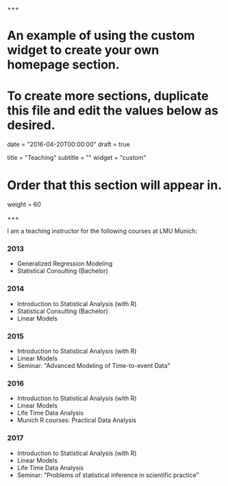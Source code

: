 +++
# An example of using the custom widget to create your own homepage section.
# To create more sections, duplicate this file and edit the values below as desired.

date = "2016-04-20T00:00:00"
draft = true

title = "Teaching"
subtitle = ""
widget = "custom"

# Order that this section will appear in.
weight = 60

+++

I am a teaching instructor for the following courses at LMU Munich:

### 2013
- Generalized Regression Modeling
- Statistical Consulting (Bachelor)

### 2014
- Introduction to Statistical Analysis (with R)
- Statistical Consulting (Bachelor)
- Linear Models

### 2015
- Introduction to Statistical Analysis (with R)
- Linear Models
- Seminar: "Advanced Modeling of Time-to-event Data"

### 2016
- Introduction to Statistical Analysis (with R)
- Linear Models
- Life Time Data Analysis
- Munich R courses: Practical Data Analysis

### 2017
- Introduction to Statistical Analysis (with R)
- Linear Models
- Life Time Data Analysis
- Seminar: "Problems of statistical inference in scientific practice"
